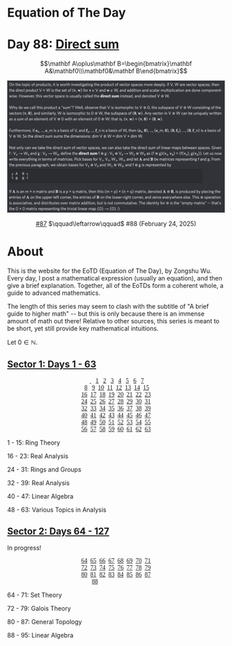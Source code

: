 # Equation of The Day

# Day 88: [Direct sum](https://en.wikipedia.org/wiki/Direct_sum)

$$\mathbf A\oplus\mathbf B=\begin{bmatrix}\mathbf A&\mathbf0\\\mathbf0&\mathbf B\end{bmatrix}$$

<picture><img alt="Day 88" src="archive/64-127/0088.png"></picture>

<center><a href="archive/64-127/0087.html">#87</a> $\qquad\leftarrow\qquad$ #88 (February 24, 2025)</center>

# About

This is the website for the EoTD (Equation of The Day), by Zongshu Wu. Every day, I post a mathematical expression (usually an equation), and then give a brief explanation. Together, all of the EoTDs form a coherent whole, a guide to advanced mathematics.

The length of this series may seem to clash with the subtitle of "A brief guide to higher math" -- but this is only because there is an immense amount of math out there! Relative to other sources, this series is meant to be short, yet still provide key mathematical intuitions.

Let $0\in\mathbb N$.

## [Sector 1: Days 1 - 63](archive/0-63.md)

<center style="font-family: Menlo">
  &nbsp;<a href="archive/0-63/0000.html">&nbsp;</a>
  &nbsp;&nbsp;<a href="archive/0-63/0001.html">1</a>
  &nbsp;&nbsp;<a href="archive/0-63/0002.html">2</a>
  &nbsp;&nbsp;<a href="archive/0-63/0003.html">3</a>
  &nbsp;&nbsp;<a href="archive/0-63/0004.html">4</a>
  &nbsp;&nbsp;<a href="archive/0-63/0005.html">5</a>
  &nbsp;&nbsp;<a href="archive/0-63/0006.html">6</a>
  &nbsp;&nbsp;<a href="archive/0-63/0007.html">7</a><br>
  &nbsp;<a href="archive/0-63/0008.html">8</a>
  &nbsp;&nbsp;<a href="archive/0-63/0009.html">9</a>
  &nbsp;<a href="archive/0-63/0010.html">10</a>
  &nbsp;<a href="archive/0-63/0011.html">11</a>
  &nbsp;<a href="archive/0-63/0012.html">12</a>
  &nbsp;<a href="archive/0-63/0013.html">13</a>
  &nbsp;<a href="archive/0-63/0014.html">14</a>
  &nbsp;<a href="archive/0-63/0015.html">15</a><br>
  <a href="archive/0-63/0016.html">16</a>
  &nbsp;<a href="archive/0-63/0017.html">17</a>
  &nbsp;<a href="archive/0-63/0018.html">18</a>
  &nbsp;<a href="archive/0-63/0019.html">19</a>
  &nbsp;<a href="archive/0-63/0020.html">20</a>
  &nbsp;<a href="archive/0-63/0021.html">21</a>
  &nbsp;<a href="archive/0-63/0022.html">22</a>
  &nbsp;<a href="archive/0-63/0023.html">23</a><br>
  <a href="archive/0-63/0024.html">24</a>
  &nbsp;<a href="archive/0-63/0025.html">25</a>
  &nbsp;<a href="archive/0-63/0026.html">26</a>
  &nbsp;<a href="archive/0-63/0027.html">27</a>
  &nbsp;<a href="archive/0-63/0028.html">28</a>
  &nbsp;<a href="archive/0-63/0029.html">29</a>
  &nbsp;<a href="archive/0-63/0030.html">30</a>
  &nbsp;<a href="archive/0-63/0031.html">31</a><br>
  <a href="archive/0-63/0032.html">32</a>
  &nbsp;<a href="archive/0-63/0033.html">33</a>
  &nbsp;<a href="archive/0-63/0034.html">34</a>
  &nbsp;<a href="archive/0-63/0035.html">35</a>
  &nbsp;<a href="archive/0-63/0036.html">36</a>
  &nbsp;<a href="archive/0-63/0037.html">37</a>
  &nbsp;<a href="archive/0-63/0038.html">38</a>
  &nbsp;<a href="archive/0-63/0039.html">39</a><br>
  <a href="archive/0-63/0040.html">40</a>
  &nbsp;<a href="archive/0-63/0041.html">41</a>
  &nbsp;<a href="archive/0-63/0042.html">42</a>
  &nbsp;<a href="archive/0-63/0043.html">43</a>
  &nbsp;<a href="archive/0-63/0044.html">44</a>
  &nbsp;<a href="archive/0-63/0045.html">45</a>
  &nbsp;<a href="archive/0-63/0046.html">46</a>
  &nbsp;<a href="archive/0-63/0047.html">47</a><br>
  <a href="archive/0-63/0048.html">48</a>
  &nbsp;<a href="archive/0-63/0049.html">49</a>
  &nbsp;<a href="archive/0-63/0050.html">50</a>
  &nbsp;<a href="archive/0-63/0051.html">51</a>
  &nbsp;<a href="archive/0-63/0052.html">52</a>
  &nbsp;<a href="archive/0-63/0053.html">53</a>
  &nbsp;<a href="archive/0-63/0054.html">54</a>
  &nbsp;<a href="archive/0-63/0055.html">55</a><br>
  <a href="archive/0-63/0056.html">56</a>
  &nbsp;<a href="archive/0-63/0057.html">57</a>
  &nbsp;<a href="archive/0-63/0058.html">58</a>
  &nbsp;<a href="archive/0-63/0059.html">59</a>
  &nbsp;<a href="archive/0-63/0060.html">60</a>
  &nbsp;<a href="archive/0-63/0061.html">61</a>
  &nbsp;<a href="archive/0-63/0062.html">62</a>
  &nbsp;<a href="archive/0-63/0063.html">63</a>
</center>

1 - 15: Ring Theory

16 - 23: Real Analysis

24 - 31: Rings and Groups

32 - 39: Real Analysis

40 - 47: Linear Algebra

48 - 63: Various Topics in Analysis

## [Sector 2: Days 64 - 127](archive/64-127.md)

In progress!

<center style="font-family: Menlo">
  <a href="archive/64-127/0064.html">64</a>
  &nbsp;<a href="archive/64-127/0065.html">65</a>
  &nbsp;<a href="archive/64-127/0066.html">66</a>
  &nbsp;<a href="archive/64-127/0067.html">67</a>
  &nbsp;<a href="archive/64-127/0068.html">68</a>
  &nbsp;<a href="archive/64-127/0069.html">69</a>
  &nbsp;<a href="archive/64-127/0070.html">70</a>
  &nbsp;<a href="archive/64-127/0071.html">71</a><br>
  <a href="archive/64-127/0072.html">72</a>
  &nbsp;<a href="archive/64-127/0073.html">73</a>
  &nbsp;<a href="archive/64-127/0074.html">74</a>
  &nbsp;<a href="archive/64-127/0075.html">75</a>
  &nbsp;<a href="archive/64-127/0076.html">76</a>
  &nbsp;<a href="archive/64-127/0077.html">77</a>
  &nbsp;<a href="archive/64-127/0078.html">78</a>
  &nbsp;<a href="archive/64-127/0079.html">79</a><br>
  <a href="archive/64-127/0080.html">80</a>
  &nbsp;<a href="archive/64-127/0081.html">81</a>
  &nbsp;<a href="archive/64-127/0082.html">82</a>
  &nbsp;<a href="archive/64-127/0083.html">83</a>
  &nbsp;<a href="archive/64-127/0084.html">84</a>
  &nbsp;<a href="archive/64-127/0085.html">85</a>
  &nbsp;<a href="archive/64-127/0086.html">86</a>
  &nbsp;<a href="archive/64-127/0087.html">87</a><br>
  <a href="archive/64-127/0088.html">88</a>
  &nbsp;&nbsp;&nbsp;
  &nbsp;&nbsp;&nbsp;
  &nbsp;&nbsp;&nbsp;
  &nbsp;&nbsp;&nbsp;
  &nbsp;&nbsp;&nbsp;
  &nbsp;&nbsp;&nbsp;
  &nbsp;&nbsp;&nbsp;
</center>

64 - 71: Set Theory

72 - 79: Galois Theory

80 - 87: General Topology

88 - 95: Linear Algebra

<script data-goatcounter="https://zswu.goatcounter.com/count" async src="//gc.zgo.at/count.js"></script>